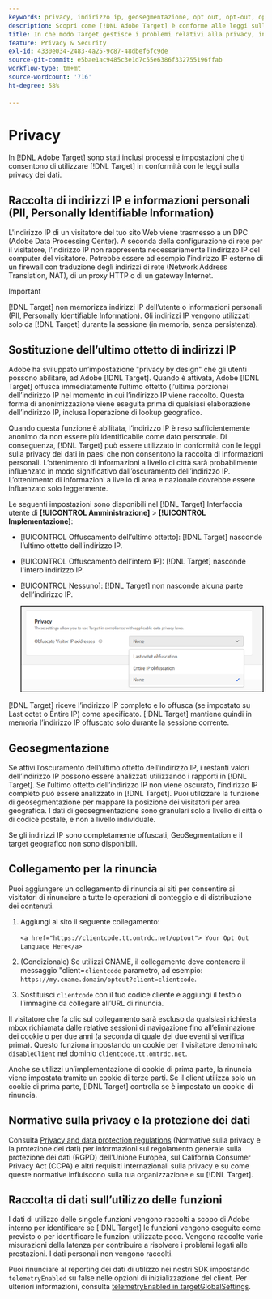 ```yaml
---
keywords: privacy, indirizzo ip, geosegmentazione, opt out, opt-out, opt-out, privacy dei dati, normative governative, regolamenti, rgpd, ccpa, privacy, informazioni personali identificabili, PII
description: Scopri come [!DNL Adobe Target] è conforme alle leggi sulla privacy dei dati applicabili, inclusa la raccolta e la gestione di indirizzi IP, PII e istruzioni di rinuncia.
title: In che modo Target gestisce i problemi relativi alla privacy, inclusi i PII?
feature: Privacy & Security
exl-id: 4330e034-2483-4a25-9c87-48dbef6fc9de
source-git-commit: e5bae1ac9485c3e1d7c55e6386f332755196ffab
workflow-type: tm+mt
source-wordcount: '716'
ht-degree: 58%

---
```


# Privacy

In [!DNL Adobe Target] sono stati inclusi processi e impostazioni che ti consentono di utilizzare [!DNL Target] in conformità con le leggi sulla privacy dei dati.

## Raccolta di indirizzi IP e informazioni personali (PII, Personally Identifiable Information)

L&#39;indirizzo IP di un visitatore del tuo sito Web viene trasmesso a un DPC (Adobe Data Processing Center). A seconda della configurazione di rete per il visitatore, l’indirizzo IP non rappresenta necessariamente l’indirizzo IP del computer del visitatore. Potrebbe essere ad esempio l’indirizzo IP esterno di un firewall con traduzione degli indirizzi di rete (Network Address Translation, NAT), di un proxy HTTP o di un gateway Internet.

>[!IMPORTANT]
>
>[!DNL Target] non memorizza indirizzi IP dell’utente o informazioni personali (PII, Personally Identifiable Information). Gli indirizzi IP vengono utilizzati solo da [!DNL Target] durante la sessione (in memoria, senza persistenza).

## Sostituzione dell’ultimo ottetto di indirizzi IP

Adobe ha sviluppato un’impostazione &quot;privacy by design&quot; che gli utenti possono abilitare, ad Adobe [!DNL Target]. Quando è attivata, Adobe [!DNL Target] offusca immediatamente l’ultimo ottetto (l’ultima porzione) dell’indirizzo IP nel momento in cui l’indirizzo IP viene raccolto. Questa forma di anonimizzazione viene eseguita prima di qualsiasi elaborazione dell’indirizzo IP, inclusa l’operazione di lookup geografico.

Quando questa funzione è abilitata, l’indirizzo IP è reso sufficientemente anonimo da non essere più identificabile come dato personale. Di conseguenza, [!DNL Target] può essere utilizzato in conformità con le leggi sulla privacy dei dati in paesi che non consentono la raccolta di informazioni personali. L’ottenimento di informazioni a livello di città sarà probabilmente influenzato in modo significativo dall’oscuramento dell’indirizzo IP. L’ottenimento di informazioni a livello di area e nazionale dovrebbe essere influenzato solo leggermente.

Le seguenti impostazioni sono disponibili nel [!DNL Target] Interfaccia utente di **[!UICONTROL Amministrazione]** > **[!UICONTROL Implementazione]**:

* [!UICONTROL Offuscamento dell’ultimo ottetto]: [!DNL Target] nasconde l’ultimo ottetto dell’indirizzo IP.
* [!UICONTROL Offuscamento dell’intero IP]: [!DNL Target] nasconde l&#39;intero indirizzo IP.
* [!UICONTROL Nessuno]: [!DNL Target] non nasconde alcuna parte dell’indirizzo IP.

  ![obfuscate-ip-options](assets/obfuscate-ip.png)

[!DNL Target] riceve l’indirizzo IP completo e lo offusca (se impostato su Last octet o Entire IP) come specificato. [!DNL Target] mantiene quindi in memoria l’indirizzo IP offuscato solo durante la sessione corrente.

## Geosegmentazione

Se attivi l’oscuramento dell’ultimo ottetto dell’indirizzo IP, i restanti valori dell’indirizzo IP possono essere analizzati utilizzando i rapporti in [!DNL Target]. Se l’ultimo ottetto dell’indirizzo IP non viene oscurato, l’indirizzo IP completo può essere analizzato in [!DNL Target]. Puoi utilizzare la funzione di geosegmentazione per mappare la posizione dei visitatori per area geografica. I dati di geosegmentazione sono granulari solo a livello di città o di codice postale, e non a livello individuale.

Se gli indirizzi IP sono completamente offuscati, GeoSegmentation e il target geografico non sono disponibili.

## Collegamento per la rinuncia

Puoi aggiungere un collegamento di rinuncia ai siti per consentire ai visitatori di rinunciare a tutte le operazioni di conteggio e di distribuzione dei contenuti.

1. Aggiungi al sito il seguente collegamento:

   `<a href="https://clientcode.tt.omtrdc.net/optout"> Your Opt Out Language Here</a>`

1. (Condizionale) Se utilizzi CNAME, il collegamento deve contenere il messaggio &quot;client=`clientcode` parametro, ad esempio:
   `https://my.cname.domain/optout?client=clientcode`.

1. Sostituisci `clientcode` con il tuo codice cliente e aggiungi il testo o l’immagine da collegare all’URL di rinuncia.

Il visitatore che fa clic sul collegamento sarà escluso da qualsiasi richiesta mbox richiamata dalle relative sessioni di navigazione fino all’eliminazione dei cookie o per due anni (a seconda di quale dei due eventi si verifica prima). Questo funziona impostando un cookie per il visitatore denominato `disableClient` nel dominio `clientcode.tt.omtrdc.net`.

Anche se utilizzi un’implementazione di cookie di prima parte, la rinuncia viene impostata tramite un cookie di terze parti. Se il client utilizza solo un cookie di prima parte, [!DNL Target] controlla se è impostato un cookie di rinuncia.

## Normative sulla privacy e la protezione dei dati

Consulta [Privacy and data protection regulations](/help/dev/before-implement/privacy/cmp-privacy-and-general-data-protection-regulation.md) (Normative sulla privacy e la protezione dei dati) per informazioni sul regolamento generale sulla protezione dei dati (RGPD) dell’Unione Europea, sul California Consumer Privacy Act (CCPA) e altri requisiti internazionali sulla privacy e su come queste normative influiscono sulla tua organizzazione e su [!DNL Target].

## Raccolta di dati sull’utilizzo delle funzioni

I dati di utilizzo delle singole funzioni vengono raccolti a scopo di Adobe interno per identificare se [!DNL Target] le funzioni vengono eseguite come previsto o per identificare le funzioni utilizzate poco. Vengono raccolte varie misurazioni della latenza per contribuire a risolvere i problemi legati alle prestazioni. I dati personali non vengono raccolti.

Puoi rinunciare al reporting dei dati di utilizzo nei nostri SDK impostando `telemetryEnabled` su false nelle opzioni di inizializzazione del client. Per ulteriori informazioni, consulta [telemetryEnabled in targetGlobalSettings](/help/dev/implement/client-side/atjs/atjs-functions/targetglobalsettings.md#telemetryenabled).
